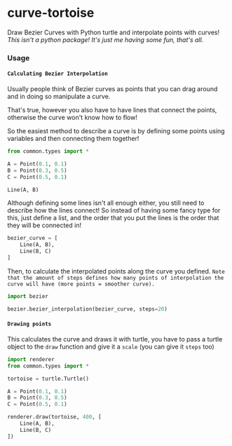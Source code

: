 # curve-tortoise

Draw Bezier Curves with Python turtle and interpolate points with curves! *This isn't a python package! It's just me having some fun, that's all.*

### Usage

#### `Calculating Bezier Interpolation`

Usually people think of Bezier curves as points that you can drag around and in doing so manipulate a curve.

That's true, however you also have to have lines that connect the points, otherwise the curve won't know how to flow!

So the easiest method to describe a curve is by defining some points using variables and then connecting them together!

```python
from common.types import *

A = Point(0.1, 0.1)
B = Point(0.3, 0.5)
C = Point(0.5, 0.1)

Line(A, B)
```

Although defining some lines isn't all enough either, you still need to describe how the lines connect! So instead of having some fancy type for this, just define a list, and the order that you put the lines is the order that they will be connected in!

```python
bezier_curve = [
    Line(A, B),
    Line(B, C)
]
```

Then, to calculate the interpolated points along the curve you defined. `Note that the amount of steps defines how many points of interpolation the curve will have (more points = smoother curve).`

```python
import bezier

bezier.bezier_interpolation(bezier_curve, steps=20)
```

#### `Drawing points`

This calculates the curve and draws it with turtle, you have to pass a turtle object to the `draw` function and give it a `scale` (you can give it `steps` too)

```python
import renderer
from common.types import *

tortoise = turtle.Turtle()

A = Point(0.1, 0.1)
B = Point(0.3, 0.5)
C = Point(0.5, 0.1)

renderer.draw(tortoise, 400, [
    Line(A, B),
    Line(B, C)
])
```
